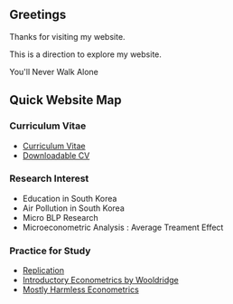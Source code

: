 ## Greetings
Thanks for visiting my website.

This is a direction to explore my website.

You'll Never Walk Alone

## Quick Website Map

### Curriculum Vitae

- [Curriculum Vitae](<https://hidral.github.io/Hyun-Wook-Cho/Curriculum-Vitae/>)
- [Downloadable CV](<>)

### Research Interest

- Education in South Korea
- Air Pollution in South Korea
- Micro BLP Research
- Microeconometric Analysis : Average Treament Effect
    
### Practice for Study
- [Replication](<https://hidral.github.io/Hyun-Wook-Cho/Replication/>)
- [Introductory Econometrics by Wooldridge](<https://hidral.github.io/Hyun-Wook-Cho/Introductory%20Econometrics%20by%20Wooldridge/>)
- [Mostly Harmless Econometrics](<https://hidral.github.io/Hyun-Wook-Cho/Mostly%20Harmless%20Econometrics/>)

